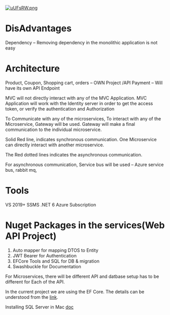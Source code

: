 [![uUFsRW.png](https://i.im.ge/2022/07/04/uUFsRW.png)](https://im.ge/i/uUFsRW)
# DisAdvantages
Dependency – Removing dependency in the monolithic application is not easy

# Architecture
Product, Coupon, Shopping cart, orders – OWN Project /API
Payment – Will have its own API Endpoint

MVC will not directly interact with any of the MVC Application.
MVC Application will work with the Identity server in order to get the access token, or verify the authentication and Authorization

To Communicate with any of the microservices, To interact with any of the Microservice, Gateway will be used. Gateway will make a final communication to the individual microservice.

Solid Red line, indicates synchronous communication. One Microservice can directly interact with another microservice. 

The Red dotted lines indicates the asynchronous communication.

For asynchronous communication, Service bus will be used – Azure service bus, rabbit mq, 

# Tools
VS 2019+
SSMS
.NET 6
Azure Subscription

# Nuget Packages in the services(Web API Project)
1. Auto mapper for mapping DTOS to Entity
2. JWT Bearer for Authentication
3. EFCore Tools and SQL for DB & migration
4. Swashbuckle for Documentation

For Microservices, there will be different API and datbase setup has to be different for Each of the API.

In the current project we are using the EF Core. The details can be understood from the [link](https://medium.com/executeautomation/asp-net-core-6-0-minimal-api-with-entity-framework-core-69d0c13ba9ab).

Installing SQL Server in Mac [doc](https://setapp.com/how-to/install-sql-server)




